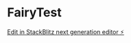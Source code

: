 # FairyTest

[Edit in StackBlitz next generation editor ⚡️](https://stackblitz.com/~/github.com/PawnDaring/FairyTest)